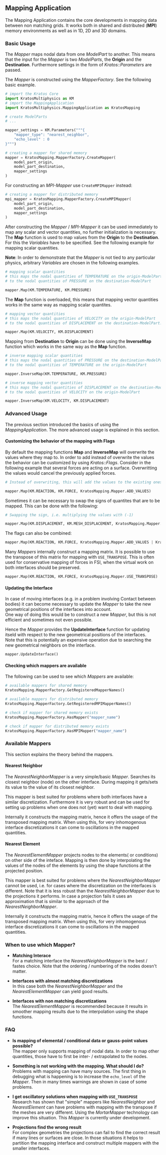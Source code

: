 ## Mapping Application
The Mapping Application contains the core developments in mapping data between non matching grids. It works both in shared and distributed (**MPI**) memory environments as well as in 1D, 2D and 3D domains.


### Basic Usage
The _Mapper_ maps nodal data from one _ModelPart_ to another. This means that the input for the _Mapper_ is two _ModelParts_, the **Origin** and the **Destination**. Furthermore settings in the form of _Kratos::Parameters_ are passed.

The _Mapper_ is constructed using the _MapperFactory_. See the following basic example.

~~~py
# import the Kratos Core
import KratosMultiphysics as KM
# import the MappingApplication
import KratosMultiphysics.MappingApplication as KratosMapping

# create ModelParts
# ...

mapper_settings = KM.Parameters("""{
    "mapper_type": "nearest_neighbor",
    "echo_level" : 0
}""")

# creating a mapper for shared memory
mapper = KratosMapping.MapperFactory.CreateMapper(
    model_part_origin,
    model_part_destination,
    mapper_settings
)
~~~

For constructing an _MPI-Mapper_ use `CreateMPIMapper` instead:

~~~py
# creating a mapper for distributed memory
mpi_mapper = KratosMapping.MapperFactory.CreateMPIMapper(
    model_part_origin,
    model_part_destination,
    mapper_settings
)
~~~

After constructing the _Mapper_ / _MPI-Mapper_ it can be used immediately to map any scalar and vector quantities, no further initialization is necessary.\
The **Map** function is used to map values from the **Origin** to the **Destination**. For this the _Variables_ have to be specified. See the following example for mapping scalar quantities.

**Note**: In order to demonstrate that the _Mapper_ is not tied to any particular physics, arbitrary _Variables_ are chosen in the following examples.

~~~py
# mapping scalar quantities
# this maps the nodal quantities of TEMPERATURE on the origin-ModelPart
# to the nodal quantities of PRESSURE on the destination-ModelPart

mapper.Map(KM.TEMPERATURE, KM.PRESSURE)
~~~

The **Map** function is overloaded, this means that mapping vector quantities works in the same way as mapping scalar quantites.

~~~py
# mapping vector quantities
# this maps the nodal quantities of VELOCITY on the origin-ModelPart
# to the nodal quantities of DISPLACEMENT on the destination-ModelPart.

mapper.Map(KM.VELOCITY, KM.DISPLACEMENT)
~~~

Mapping from **Destination** to **Origin** can be done using the **InverseMap** function which works in the same way as the **Map** function.

~~~py
# inverse mapping scalar quantities
# this maps the nodal quantities of PRESSURE on the destination-ModelPart
# to the nodal quantities of TEMPERATURE on the origin-ModelPart

mapper.InverseMap(KM.TEMPERATURE, KM.PRESSURE)

# inverse mapping vector quantities
# this maps the nodal quantities of DISPLACEMENT on the destination-ModelPart
# to the nodal quantities of VELOCITY on the origin-ModelPart

mapper.InverseMap(KM.VELOCITY, KM.DISPLACEMENT)
~~~


### Advanced Usage
The previous section introduced the basics of using the _MappingApplication_. The more advanced usage is explained in this section.

#### Customizing the behavior of the mapping with Flags
By default the mapping functions **Map** and **InverseMap** will overwrite the values where they map to. In order to add instead of overwrite the values the behavior can be customized by using _Kratos::Flags_. Consider in the following example that several forces are acting on a surface. Overwritting the values would cancel the previously applied forces.
~~~py
# Instead of overwriting, this will add the values to the existing ones

mapper.Map(KM.REACTION, KM.FORCE, KratosMapping.Mapper.ADD_VALUES)
~~~

Sometimes it can be necessary to swap the signs of quantites that are to be mapped. This can be done with the following:

~~~py
# Swapping the sign, i.e. multiplying the values with (-1)

mapper.Map(KM.DISPLACEMENT, KM.MESH_DISPLACEMENT, KratosMapping.Mapper.SWAP_SIGN)
~~~

The flags can also be combined:
~~~py
mapper.Map(KM.REACTION, KM.FORCE, KratosMapping.Mapper.ADD_VALUES | KratosMapping.Mapper.SWAP_SIGN)
~~~

Many _Mappers_ internally construct a mapping matrix. It is possible to use the transpose of this matrix for mapping with `USE_TRANSPOSE`. This is often used for conservative mapping of forces in FSI, when the virtual work on both interfaces should be preserved.

~~~py
mapper.Map(KM.REACTION, KM.FORCE, KratosMapping.Mapper.USE_TRANSPOSE)
~~~

#### Updating the Interface
In case of moving interfaces (e.g. in a problem involving Contact between bodies) it can become necessary to update the _Mapper_ to take the new geometrical positions of the interfaces into account.\
One way of doing this would be to construct a new _Mapper_, but this is not efficient and sometimes not even possible.

Hence the _Mapper_ provides the **UpdateInterface** function for updating itseld with respect to the new geometrical positions of the interfaces.\
Note that this is potentially an expensive operation due to searching the new geometrical neighbors on the interface.

~~~py
mapper.UpdateInterface()
~~~

#### Checking which mappers are available
The following can be used to see which _Mappers_ are available:
~~~py
# available mappers for shared memory
KratosMapping.MapperFactory.GetRegisteredMapperNames()

# available mappers for distributed memory
KratosMapping.MapperFactory.GetRegisteredMPIMapperNames()

# check if mapper for shared memory exists
KratosMapping.MapperFactory.HasMapper("mapper_name")

# check if mapper for distributed memory exists
KratosMapping.MapperFactory.HasMPIMapper("mapper_name")
~~~


### Available Mappers
This section explains the theory behind the mappers.

#### Nearest Neighbor
The _NearestNeighborMapper_ is a very simple/basic _Mapper_. Searches its closest neighbor (node) on the other interface. During mapping it gets/sets its value to the value of its closest neighbor.

This mapper is best suited for problems where both interfaces have a similar discretization. Furthermore it is very robust and can be used for setting up problems when one does not (yet) want to deal with mapping.

Internally it constructs the mapping matrix, hence it offers the usage of the transposed mapping matrix. When using this, for very inhomogenous interface discretizations it can come to oscillations in the mapped quantities.

#### Nearest Element
The _NearestElementMapper_ projects nodes to the elements( or conditions) on other side of the inteface. Mapping is then done by interpolating the values of the nodes of the elements by using the shape functions at the projected position.

This mapper is best suited for problems where the _NearestNeighborMapper_ cannot be used, i.e. for cases where the discretization on the interfaces is different. Note that it is less robust than the _NearestNeighborMapper_ due to the projections it performs. In case a projection fails it uses an approximation that is similar to the approach of the _NearestNeighborMapper_.

Internally it constructs the mapping matrix, hence it offers the usage of the transposed mapping matrix. When using this, for very inhomogenous interface discretizations it can come to oscillations in the mapped quantities.


### When to use which Mapper?
- **Matching Interace**\
  For a matching interface the _NearestNeighborMapper_ is the best / fastes choice. Note that the ordering / numbering of the nodes doesn't matter.

- **Interfaces with almost matching discretizations**\
  In this case both the _NearestNeighborMapper_ and the _NearestElementMapper_ can yield good results.

- **Interfaces with non matching discretizations**\
  The _NearestElementMapper_ is recommended because it results in smoother mapping results due to the interpolation using the shape functions.


### FAQ

- **Is mapping of elemental / conditional data or gauss-point values possible?**\
  The mapper only supports mapping of nodal data. In order to map other quantities, those have to first be inter- / extrapolated to the nodes.

- **Something is not working with the mapping. What should I do?**\
  Problems with mapping can have many sources. The first thing in debugging what is happening is to increase the `echo_level` of the _Mapper_. Then in many times warnings are shown in case of some problems.

- **I get oscillatory solutions when mapping with `USE_TRANSPOSE`**\
  Research has shown that "simple" mappers like _NearestNeighbor_ and _NearestElement_ can have problems with mapping with the transpose if the meshes are very different. Using the _MortarMapper_ technology can improve this situation. This _Mapper_ is currently under development.

- **Projections find the wrong result**\
  For complex geometries the projections can fail to find the correct result if many lines or surfaces are close. In those situations it helps to partition the mapping interface and construct multiple mappers with the smaller interfaces.
